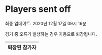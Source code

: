 # Players sent off
최종 업데이트: 2020년 12월 17일 09시 16분


경기 중 오류가 발생하는 경우 자동으로 퇴장됩니다.


| 퇴장된 참가자 |
|:---:|